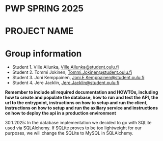 # PWP SPRING 2025
# PROJECT NAME
# Group information
* Student 1. Ville Ailunka, Ville.Ailunka@student.oulu.fi
* Student 2. Tommi Jokinen, Tommi.Jokinen@student.oulu.fi
* Student 3. Joni Kemppainen, Joni.E.Kemppainen@student.oulu.fi
* Student 4. Jere Jacklin, Jere.Jacklin@student.oulu.fi


__Remember to include all required documentation and HOWTOs, including how to create and populate the database, how to run and test the API, the url to the entrypoint, instructions on how to setup and run the client, instructions on how to setup and run the axiliary service and instructions on how to deploy the api in a production environment__

30.1.2025: In the database implementation we decided to go with SQLite used via SQLAlchemy. If SQLite proves to be too lightweight for our purposes, we will change the SQLite to MySQL in SQLAlchemy.
